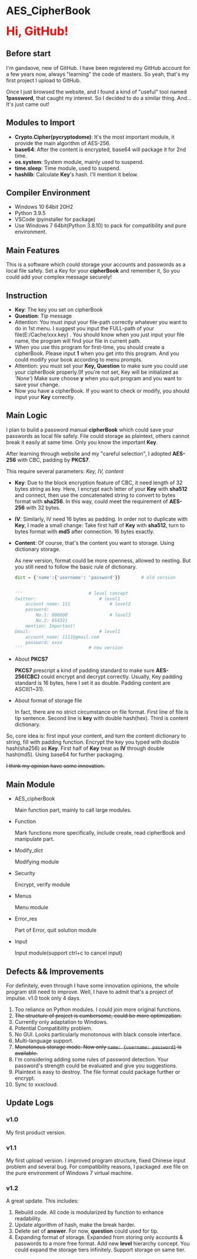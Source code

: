 # AES_CipherBook

<font size = 6 color = 'red'>**Hi, GitHub!**</font> 

## Before start

I'm gandaove, new of GitHub. I have been registered my GitHub account for a few years now, always "learning" the code of masters. So yeah, that's my first project I upload to GitHub.

Once I just browsed the website, and I found a kind of "useful" tool named **1password**, that caught my interest. So I decided to do a similar thing. And... It's just came out!



## Modules to Import 

* **Crypto.Cipher(pycryptodome)**: It's the most important module, it provide the main algorithm of AES-256.
* **base64**: After the content is encrypted, base64 will package it for 2nd time.
* **os.system**: System module, mainly used to suspend.
* **time.sleep**: Time module, used to suspend.
* **hashlib**: Calculate **Key**'s hash. I'll mention it below.



## Compiler Environment

* Windows 10 64bit 20H2
* Python 3.9.5
* VSCode (pyinstaller for package)
* Use Windows 7 64bit(Python 3.8.10) to pack for compatibility and pure environment.



## Main Features

This is a software which could storage your accounts and passwords as a local file safely. Set a Key for your **cipherBook** and remember it, So you could add your complex message securely!



## Instruction

- **Key**: The key you set on cipherBook
- **Question**: Tip message
- Attention: You must input your file-path correctly whatever you want to do in 1st menu. I suggest you input the FULL-path of your file(E:/Cache/xxx.key) . You should know when you just input your file name, the program will find your file in current path.
- When you use this program for first-time, you should create a cipherBook. Please input **1** when you get into this program. And you could modify your book according to menu prompts.
- Attention: you must set your **Key, Question** to make sure you could use your cipherBook properly.(If you're not set, Key will be initialized as *'None'*) Make sure choose **y** when you quit program and you want to save your change.
- Now you have a cipherBook. If you want to check or modify, you should input your **Key** correctly.



## Main Logic

I plan to build a password manual  **cipherBook** which could save your passwords as local file safely. File could storage as plaintext, others cannot break it easily at same time. Only you know the important **Key**. 

After learning through website and my "careful selection", I adopted **AES-256** with CBC, padding by **PKCS7**. 

This require several parameters: *Key, IV, content* 

* **Key**: Due to the block encryption feature of CBC, it need length of 32 bytes string as key. Here, I encrypt each letter of your **Key** with **sha512** and connect, then use the concatenated string to convert to bytes format with **sha256**. In this way, could meet the requirement of **AES-256** with 32 bytes.

* **IV**: Similarly, IV need 16 bytes as padding. In order not to duplicate with **Key**, I made a small change: Take first half of **Key** with **sha512**, turn to bytes format with **md5** after connection. 16 bytes exactly.

* **Content**: Of course, that's the content you want to storage. Using dictionary storage.

	As new version, format could be more openness, allowed to nesting. But you still need to follow the basic rule of dictionary.

	```python
	dict = {'name':{'username': 'password'}}		# old version
	
	
	'''							# level concept
	twitter:						# level1
		account name: 111				# level2
		password:
			No.1: 000000				# level3
			No.2: 654321
		mention: Important!
	Gmail:							# level1
		account_name: 1111@gmail.com
		password: xxxx
	'''							# new version
	```

* About **PKCS7**

	**PKCS7** prescript a kind of padding standard to make sure **AES-256(CBC)** could encrypt and decrypt correctly. Usually, Key padding standard is 16 bytes, here I set it as double. Padding content are ASCII(1~31).

* About format of storage file

	In fact, there are no strict circumstance on file format. First line of file is tip sentence. Second line is **key** with double hash(hex). Third is content dictionary.

So, core idea is: first input your content, and turn the content dictionary to string, fill with padding function. Encrypt the key you typed with double hash(sha256) as **Key**. First half of **Key** treat as **IV** through double hash(md5). Using base64 for further packaging.

~~I think my opinion have some innovation.~~ 



## Main Module

- AES_cipherBook

	Main function part, mainly to call large modules.

- Function

	Mark functions more specifically, include create, read cipherBook and manipulate part.

- Modify_dict

	Modifying module

- Security

	Encrypt, verify module

- Menus

	Menu module

- Error_res

	Part of Error, quit solution module

- Input

	Input module(support ctrl+c to cancel input)



## Defects && Improvements

For definitely, even through I have some innovation opinions, the whole program still need to improve. Well, I have to admit that's a project of impulse. v1.0 took only 4 days.

1. Too reliance on Python modules. I could join more original functions.
2. ~~The structure of project is cumbersome, could be more optimization.~~
3. Currently only adaptation to Windows.
4. Potential Compatibility problem.
5. No GUI. Looks particularly monotonous with black console interface.
6. Multi-language support.
7. ~~Monotonous storage mode. Now only `name: {username: password}` is available.~~
8. I'm considering adding some rules of password detection. Your password's strength could be evaluated and give you suggestions.
9. Plaintext is easy to destroy. The file format could package further or encrypt.
10. Sync to xxxcloud.



## Update Logs

### v1.0

My first product version.



### v1.1

My first upload version. I improved program structure, fixed Chinese input problem and several bug. For compatibility reasons, I packaged .exe file on the pure environment of Windows 7 virtual machine.



### v1.2

A great update. This includes:

1. Rebuild code. All code is modularized by function to enhance readability.
2. Update algorithm of hash, make the break harder.
3. Delete set of **answer**. For now, **question** could used for tip.
4. Expanding format of storage. Expanded from storing only accounts & passwords to a more free format. Add new **level** hierarchy concept. You could expand  the storage tiers infinitely. Support storage on same tier.
